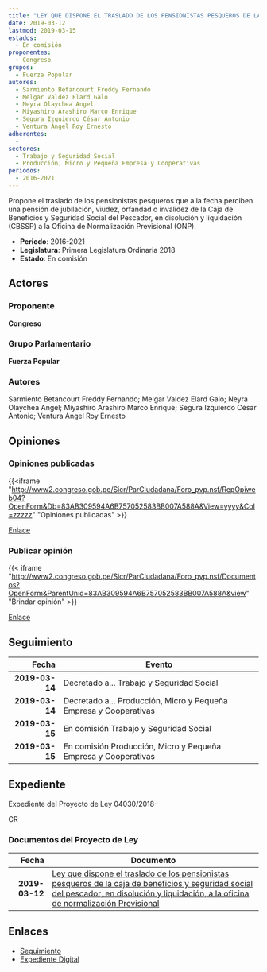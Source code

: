```yaml
---
title: "LEY QUE DISPONE EL TRASLADO DE LOS PENSIONISTAS PESQUEROS DE LA CAJA DE BENEFICIOS Y SEGURIDAD SOCIAL DEL PESCADOR, EN DISOLUCIÓN Y LIQUIDACIÓN, A LA OFICINA DE NORMALIZACIÓN PREVISIONAL"
date: 2019-03-12
lastmod: 2019-03-15
estados: 
  - En comisión
proponentes: 
  - Congreso
grupos: 
  - Fuerza Popular
autores: 
  - Sarmiento Betancourt Freddy Fernando
  - Melgar Valdez Elard Galo
  - Neyra Olaychea Angel
  - Miyashiro Arashiro Marco Enrique
  - Segura Izquierdo César Antonio
  - Ventura Ángel Roy Ernesto
adherentes: 
  - 
sectores: 
  - Trabajo y Seguridad Social
  - Producción, Micro y Pequeña Empresa y Cooperativas
periodos: 
  - 2016-2021
---
```


Propone el traslado de los pensionistas pesqueros que a la fecha perciben una pensión de jubilación, viudez, orfandad o invalidez de la Caja de Beneficios y Seguridad Social del Pescador, en disolución y liquidación (CBSSP) a la Oficina de Normalización Previsional (ONP).

- **Periodo**: 2016-2021
- **Legislatura**: Primera Legislatura Ordinaria 2018
- **Estado**: En comisión

## Actores

### Proponente

**Congreso**

### Grupo Parlamentario

**Fuerza Popular**

### Autores

Sarmiento Betancourt Freddy Fernando; Melgar Valdez Elard Galo; Neyra Olaychea Angel; Miyashiro Arashiro Marco Enrique; Segura Izquierdo César Antonio; Ventura Ángel Roy Ernesto


## Opiniones

### Opiniones publicadas

{{<iframe "http://www2.congreso.gob.pe/Sicr/ParCiudadana/Foro_pvp.nsf/RepOpiweb04?OpenForm&Db=83AB309594A6B757052583BB007A588A&View=yyyy&Col=zzzzz" "Opiniones publicadas" >}}

[Enlace](http://www2.congreso.gob.pe/Sicr/ParCiudadana/Foro_pvp.nsf/RepOpiweb04?OpenForm&Db=83AB309594A6B757052583BB007A588A&View=yyyy&Col=zzzzz)
### Publicar opinión

{{< iframe "http://www2.congreso.gob.pe/Sicr/ParCiudadana/Foro_pvp.nsf/Documentos?OpenForm&ParentUnid=83AB309594A6B757052583BB007A588A&view" "Brindar opinión" >}}

[Enlace](http://www2.congreso.gob.pe/Sicr/ParCiudadana/Foro_pvp.nsf/Documentos?OpenForm&ParentUnid=83AB309594A6B757052583BB007A588A&view)

## Seguimiento

| Fecha | Evento |
|------:|--------|
| **2019-03-14** | Decretado a... Trabajo y Seguridad Social|
| **2019-03-14** | Decretado a... Producción, Micro y Pequeña Empresa y Cooperativas|
| **2019-03-15** | En comisión Trabajo y Seguridad Social|
| **2019-03-15** | En comisión Producción, Micro y Pequeña Empresa y Cooperativas|


## Expediente

Expediente del Proyecto de Ley 04030/2018-

CR


### Documentos del Proyecto de Ley

| Fecha | Documento |
|------:|--------|
| **2019-03-12** | [Ley que dispone el traslado de los pensionistas pesqueros de la caja de beneficios y seguridad social del pescador, en disolución y liquidación, a la oficina de normalización Previsional](http://www.leyes.congreso.gob.pe/Documentos/2016_2021/Proyectos_de_Ley_y_de_Resoluciones_Legislativas/PL0403020190312.pdf) |

## Enlaces 

- [Seguimiento](http://www2.congreso.gob.pehttp://www2.congreso.gob.pe/Sicr/TraDocEstProc/CLProLey2016.nsf/f7fff46988ca05b1052578e100829cc7/5b42eacf2ed4bb76052583bb00804ff0?OpenDocument)
- [Expediente Digital](http://www2.congreso.gob.pehttp://www2.congreso.gob.pe/Sicr/TraDocEstProc/CLProLey2016.nsf/f7fff46988ca05b1052578e100829cc7/5b42eacf2ed4bb76052583bb00804ff0?OpenDocument&Click=05257FB7005EB655.eb71d0cf91d8294e05256cdf006b5706/$Body/0.1C6C)
